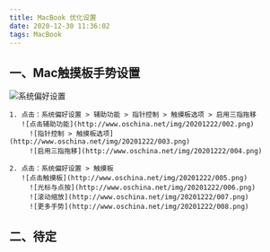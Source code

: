 ```yaml
---
title: MacBook 优化设置
date: 2020-12-30 11:36:02
tags: MacBook
---
```


一、Mac触摸板手势设置
---

  ![系统偏好设置](http://www.oschina.net/img/20201222/001.png)  

    1. 点击：系统偏好设置 > 辅助功能 > 指针控制 > 触摸板选项 > 启用三指拖移
       ![点击辅助功能](http://www.oschina.net/img/20201222/002.png)  
         ![指针控制 > 触摸板选项](http://www.oschina.net/img/20201222/003.png)  
         ![启用三指拖移](http://www.oschina.net/img/20201222/004.png)  

    2. 点击：系统偏好设置 > 触摸板  
       ![点击触摸板](http://www.oschina.net/img/20201222/005.png)  
         ![光标与点按](http://www.oschina.net/img/20201222/006.png)  
         ![滚动缩放](http://www.oschina.net/img/20201222/007.png)  
         ![更多手势](http://www.oschina.net/img/20201222/008.png)  

二、待定
---